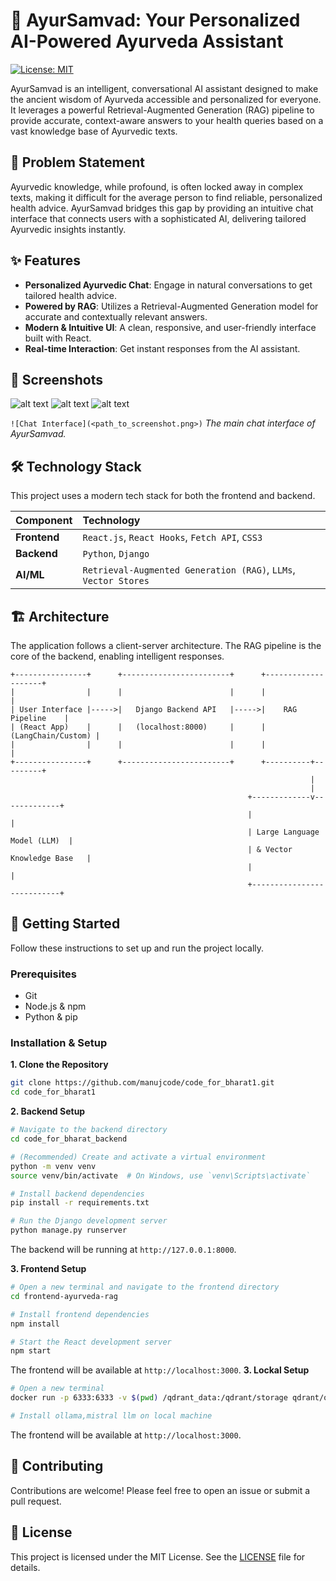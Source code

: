 # 🌿 AyurSamvad: Your Personalized AI-Powered Ayurveda Assistant

[![License: MIT](https://img.shields.io/badge/License-MIT-yellow.svg)](https://opensource.org/licenses/MIT)

AyurSamvad is an intelligent, conversational AI assistant designed to make the ancient wisdom of Ayurveda accessible and personalized for everyone. It leverages a powerful Retrieval-Augmented Generation (RAG) pipeline to provide accurate, context-aware answers to your health queries based on a vast knowledge base of Ayurvedic texts.

## 🎯 Problem Statement

Ayurvedic knowledge, while profound, is often locked away in complex texts, making it difficult for the average person to find reliable, personalized health advice. AyurSamvad bridges this gap by providing an intuitive chat interface that connects users with a sophisticated AI, delivering tailored Ayurvedic insights instantly.

## ✨ Features

- **Personalized Ayurvedic Chat**: Engage in natural conversations to get tailored health advice.
- **Powered by RAG**: Utilizes a Retrieval-Augmented Generation model for accurate and contextually relevant answers.
- **Modern & Intuitive UI**: A clean, responsive, and user-friendly interface built with React.
- **Real-time Interaction**: Get instant responses from the AI assistant.

## 📸 Screenshots

![alt text](image.png)
![alt text](image-1.png)
![alt text](image-2.png)

`![Chat Interface](<path_to_screenshot.png>)`
*The main chat interface of AyurSamvad.*

## 🛠️ Technology Stack

This project uses a modern tech stack for both the frontend and backend.

| Component | Technology |
| :--- | :--- |
| **Frontend** | `React.js`, `React Hooks`, `Fetch API`, `CSS3` |
| **Backend** | `Python`, `Django` |
| **AI/ML** | `Retrieval-Augmented Generation (RAG)`, `LLMs`, `Vector Stores` |

## 🏗️ Architecture

The application follows a client-server architecture. The RAG pipeline is the core of the backend, enabling intelligent responses.

```
+----------------+      +------------------------+      +--------------------+
|                |      |                        |      |                    |
| User Interface |----->|   Django Backend API   |----->|    RAG Pipeline    |
| (React App)    |      |   (localhost:8000)     |      | (LangChain/Custom) |
|                |      |                        |      |                    |
+----------------+      +------------------------+      +----------+---------+
                                                                   |
                                                                   |
                                                     +-------------v-------------+
                                                     |                           |
                                                     | Large Language Model (LLM)  |
                                                     | & Vector Knowledge Base   |
                                                     |                           |
                                                     +---------------------------+
```

## 🚀 Getting Started

Follow these instructions to set up and run the project locally.

### Prerequisites

- Git
- Node.js & npm
- Python & pip

### Installation & Setup

**1. Clone the Repository**
```bash
git clone https://github.com/manujcode/code_for_bharat1.git
cd code_for_bharat1
```

**2. Backend Setup**
```bash
# Navigate to the backend directory
cd code_for_bharat_backend

# (Recommended) Create and activate a virtual environment
python -m venv venv
source venv/bin/activate  # On Windows, use `venv\Scripts\activate`

# Install backend dependencies
pip install -r requirements.txt

# Run the Django development server
python manage.py runserver
```
The backend will be running at `http://127.0.0.1:8000`.

**3. Frontend Setup**
```bash
# Open a new terminal and navigate to the frontend directory
cd frontend-ayurveda-rag

# Install frontend dependencies
npm install

# Start the React development server
npm start
```
The frontend will be available at `http://localhost:3000`.
**3. Lockal Setup**
```bash
# Open a new terminal 
docker run -p 6333:6333 -v $(pwd) /qdrant_data:/qdrant/storage qdrant/qdrant

# Install ollama,mistral llm on local machine

```
The frontend will be available at `http://localhost:3000`.
## 🤝 Contributing

Contributions are welcome! Please feel free to open an issue or submit a pull request.

## 📝 License

This project is licensed under the MIT License. See the [LICENSE](LICENSE) file for details.
